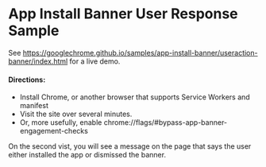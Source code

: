 App Install Banner User Response Sample
===

See https://googlechrome.github.io/samples/app-install-banner/useraction-banner/index.html for a live demo.


#### Directions:

* Install Chrome, or another browser that supports Service Workers and manifest
* Visit the site over several minutes.
* Or, more usefully, enable chrome://flags/#bypass-app-banner-engagement-checks

On the second vist, you will see a message on the page that says the user either installed the app or dismissed the banner.
